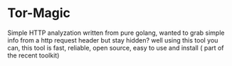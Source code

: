 # Tor-Magic
Simple HTTP analyzation written from pure golang, wanted to grab simple info from a http request header but stay hidden? well using this tool you can, this tool is fast, reliable, open source, easy to use and install ( part of the recent toolkit)
